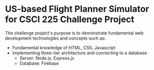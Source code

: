 # US-based Flight Planner Simulator for CSCI 225 Challenge Project

The challenge project's purpose is to demonstrate fundamental web development technologies and concepts such as:

- Fundamental knowledge of HTML, CSS, Javascript
- Implementing three-tier architecture and connecting to a database
  - Server: Node.js, Express.js
  - Database: Firebase
